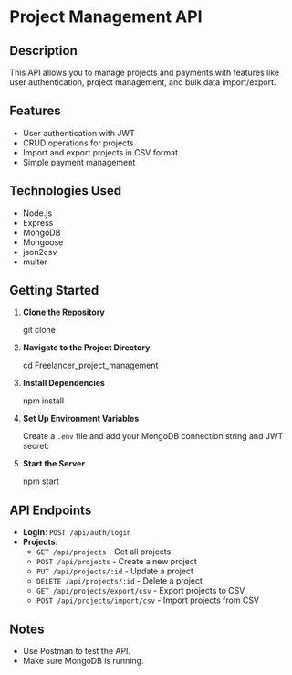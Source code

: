 # Project Management API

## Description

This API allows you to manage projects and payments with features like user authentication, project management, and bulk data import/export.

## Features

- User authentication with JWT
- CRUD operations for projects
- Import and export projects in CSV format
- Simple payment management

## Technologies Used

- Node.js
- Express
- MongoDB
- Mongoose
- json2csv
- multer

## Getting Started

1. **Clone the Repository**

   git clone 

2. **Navigate to the Project Directory**

   cd Freelancer_project_management

3. **Install Dependencies**

   npm install

4. **Set Up Environment Variables**

   Create a `.env` file and add your MongoDB connection string and JWT secret:

5. **Start the Server**

   npm start

## API Endpoints

- **Login**: `POST /api/auth/login`
- **Projects**:
  - `GET /api/projects` - Get all projects
  - `POST /api/projects` - Create a new project
  - `PUT /api/projects/:id` - Update a project
  - `DELETE /api/projects/:id` - Delete a project
  - `GET /api/projects/export/csv` - Export projects to CSV
  - `POST /api/projects/import/csv` - Import projects from CSV

## Notes

- Use Postman to test the API.
- Make sure MongoDB is running.

